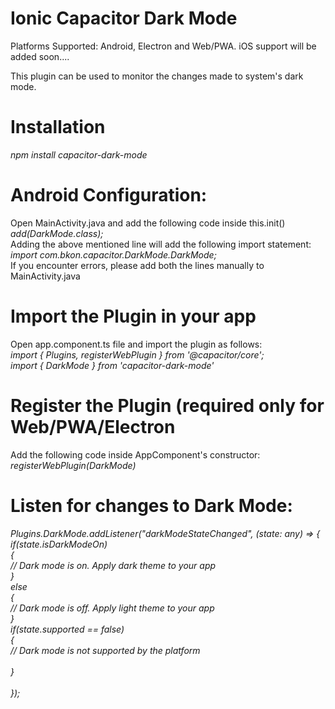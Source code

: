 # Ionic Capacitor Dark Mode

Platforms Supported: Android, Electron and Web/PWA. iOS support will be added soon....

This plugin can be used to monitor the changes made to system's dark mode. 

# Installation <br/>
  <i> npm install capacitor-dark-mode </i>

# Android Configuration: <br/>
  Open MainActivity.java and add the following code inside this.init() <br/>
  <i> add(DarkMode.class); </i> <br/>
Adding the above mentioned line will add the following import statement: <br/>
  <i> import com.bkon.capacitor.DarkMode.DarkMode; </i> <br/>
If you encounter errors, please add both the lines manually to MainActivity.java <br/>

# Import the Plugin in your app <br/>
  Open app.component.ts file and import the plugin as follows: <br/>
 <i> import { Plugins, registerWebPlugin } from '@capacitor/core'; </i> <br/>
 <i> import { DarkMode } from 'capacitor-dark-mode' </i> <br/>
  
# Register the Plugin (required only for Web/PWA/Electron <br/>
  Add the following code inside AppComponent's constructor: <br/>
 <i>  registerWebPlugin(DarkMode) </i> <br/>

# Listen for changes to Dark Mode:
  <i>  Plugins.DarkMode.addListener("darkModeStateChanged", (state: any) => { <br/>
         if(state.isDarkModeOn) <br/>
         { <br/>
                // Dark mode is on. Apply dark theme to your app <br/>
         } <br/>
         else <br/>
         { <br/>
              // Dark mode is off. Apply light theme to your app <br/>
         } <br/>
         if(state.supported == false) <br/>
         { <br/>
            // Dark mode is not supported by the platform <br/>          
         } <br/>     
      });

